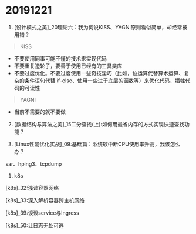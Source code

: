 # 20191221

1. [设计模式之美]_20理论六：我为何说KISS、YAGNI原则看似简单，却经常被用错？
> KISS
* 不要使用同事可能不懂的技术来实现代码
* 不要重复造轮子，要善于使用已经有的工具类库
* 不要过度优化。不要过度使用一些奇技淫巧（比如，位运算代替算术运算、复杂的条件语句代替 if-else、使用一些过于底层的函数等）来优化代码，牺牲代码的可读性

>YAGNI
* 当前不需要的就不要做

2. [数据结构与算法之美]_15二分查找(上):如何用最省内存的方式实现快速查找功能？


3. [Linux性能优化实战]_09:基础篇：系统软中断CPU使用率升高，我该怎么办？

sar、hping3、tcpdump

1. k8s 

  [k8s]_32:浅谈容器网络

  [k8s]_33:深入解析容器跨主机网络
  
  [k8s]_39:谈谈service与Ingress

  [k8s]_50:让日志无处可逃